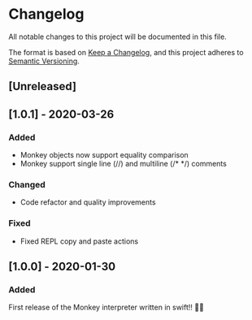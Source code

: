 # Changelog
All notable changes to this project will be documented in this file.

The format is based on [Keep a Changelog](https://keepachangelog.com/en/1.0.0/),
and this project adheres to [Semantic Versioning](https://semver.org/spec/v2.0.0.html).

## [Unreleased]

## [1.0.1] - 2020-03-26
### Added
- Monkey objects now support equality comparison
- Monkey support single line (//) and multiline (/* */) comments
### Changed
- Code refactor and quality improvements
### Fixed
- Fixed REPL copy and paste actions

## [1.0.0] - 2020-01-30
### Added
First release of the Monkey interpreter written in swift!! 🍺🐒
